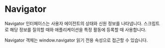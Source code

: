 # Navigator
Navigator 인터페이스는 사용자 에이전트의 상태와 신원 정보를 나타냅니다. 스크립트로 해당 정보를 질의할 때와 애플리케이션을 특정 활동에 등록할 때 사용합니다.

Navigator 객체는 window.navigator 읽기 전용 속성으로 접근할 수 있습니다.